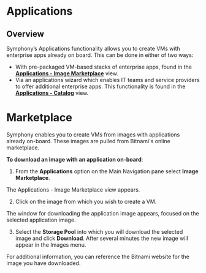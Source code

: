 # Applications 

## Overview

Symphony’s Applications functionality allows you to create VMs with enterprise apps already on board. This can be done in either of two ways:

-   With pre-packaged VM-based stacks of enterprise apps, found in the **[Applications - Image Marketplace](https://www.stratoscale.com/knowledge/image-marketplace)** view.
-   Via an applications wizard which enables IT teams and service providers to offer additional enterprise apps. This functionality is found in the **[Applications - Catalog](https://www.stratoscale.com/knowledge/catalog)** view.


# Marketplace

Symphony enables you to create VMs from images with applications already on-board. These images are pulled from Bitnami's online marketplace.

**To download an image with an application on-board**:

1. From the  **Applications**  option on the Main Navigation pane select  **Image Marketplace**.

The Applications - Image Marketplace view appears.

2. Click on the image from which you wish to create a VM.

The window for downloading the application image appears, focused on the selected application image.

3. Select the **Storage Pool** into which you will download the selected image and click **Download**. After several minutes the new image will appear in the Images menu.

For additional information, you can reference the Bitnami website for the image you have downloaded. 

